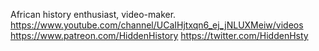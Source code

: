 African history enthusiast, video-maker.
https://www.youtube.com/channel/UCaIHjtxqn6_ej_jNLUXMeiw/videos
https://www.patreon.com/HiddenHistory
https://twitter.com/HiddenHsty
